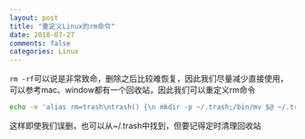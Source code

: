 ```yaml
---
layout: post
title: "重定义Linux的rm命令"
date: 2018-07-27
comments: false
categories: Linux
---
```


`rm -rf`可以说是非常致命，删除之后比较难恢复，因此我们尽量减少直接使用，可以参考mac、window都有一个回收站，因此我们可以重定义rm命令

```bash
echo -e 'alias rm=trash\ntrash() {\n mkdir -p ~/.trash;/bin/mv $@ ~/.trash/\n}' >> ~/.bash_profile
```

这样即使我们误删，也可以从~/.trash中找到，但要记得定时清理回收站